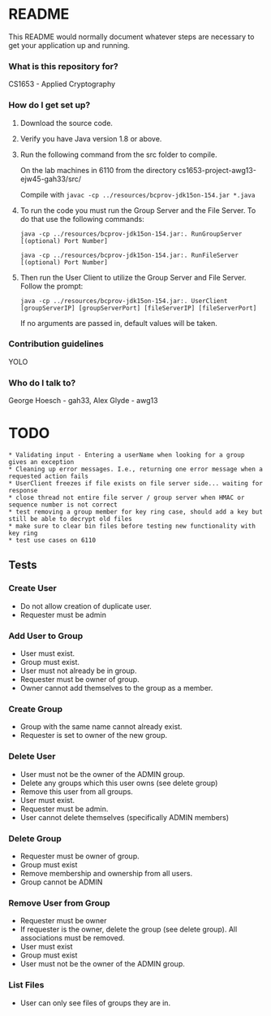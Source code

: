 # README #

This README would normally document whatever steps are necessary to get your application up and running.

### What is this repository for? ###

CS1653 - Applied Cryptography

### How do I get set up? ###

1. Download the source code.
2. Verify you have Java version 1.8 or above.
3. Run the following command from the src folder to compile.

    On the lab machines in 6110 from the directory cs1653-project-awg13-ejw45-gah33/src/

	Compile with
	``` javac -cp ../resources/bcprov-jdk15on-154.jar *.java ```

4. To run the code you must run the Group Server and the File Server. To do that use the following commands:

	``` java -cp ../resources/bcprov-jdk15on-154.jar:. RunGroupServer [(optional) Port Number] ```

	``` java -cp ../resources/bcprov-jdk15on-154.jar:. RunFileServer [(optional) Port Number] ```

5. Then run the User Client to utilize the Group Server and File Server. Follow the prompt:

	``` java -cp ../resources/bcprov-jdk15on-154.jar:. UserClient [groupServerIP] [groupServerPort] [fileServerIP] [fileServerPort] ```

    If no arguments are passed in, default values will be taken.

### Contribution guidelines ###

YOLO

### Who do I talk to? ###

George Hoesch - gah33, Alex Glyde - awg13

# TODO
    * Validating input - Entering a userName when looking for a group gives an exception
    * Cleaning up error messages. I.e., returning one error message when a requested action fails
    * UserClient freezes if file exists on file server side... waiting for response
    * close thread not entire file server / group server when HMAC or sequence number is not correct
    * test removing a group member for key ring case, should add a key but still be able to decrypt old files
    * make sure to clear bin files before testing new functionality with key ring
    * test use cases on 6110

## Tests

### Create User
- Do not allow creation of duplicate user.
- Requester must be admin

### Add User to Group
- User must exist.
- Group must exist.
- User must not already be in group.
- Requester must be owner of group.
- Owner cannot add themselves to the group as a member.

### Create Group
- Group with the same name cannot already exist.
- Requester is set to owner of the new group.

### Delete User
- User must not be the owner of the ADMIN group.
- Delete any groups which this user owns (see delete group)
- Remove this user from all groups.
- User must exist.
- Requester must be admin.
- User cannot delete themselves (specifically ADMIN members)

### Delete Group
- Requester must be owner of group.
- Group must exist
- Remove membership and ownership from all users.
- Group cannot be ADMIN

### Remove User from Group
- Requester must be owner
- If requester is the owner, delete the group (see delete group). All associations must be removed.
- User must exist
- Group must exist
- User must not be the owner of the ADMIN group.

### List Files
- User can only see files of groups they are in.
